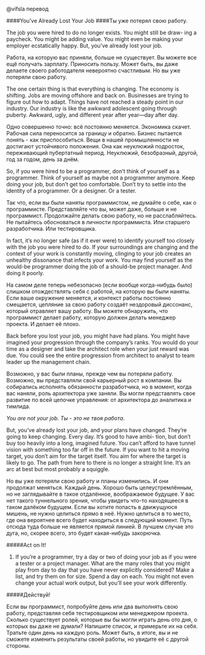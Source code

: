 @vifsla перевод


####You’ve Already Lost Your Job
####Ты уже потерял свою работу.

The job you were hired to do no longer exists. You might still be draw-
ing a paycheck. You might be adding value. You might even be making
your employer ecstatically happy. But, you’ve already lost your job.

Работа, на которую вас приняли, больше не существует. Вы можете все ещё получать
зарплату. Приносить пользу. Может быть, вы даже делаете своего работодателя 
невероятно счастливым. Но вы уже потеряли свою работу.


The one certain thing is that everything is changing. The economy is
shifting. Jobs are moving offshore and back on. Businesses are trying to
figure out how to adapt. Things have not reached a steady point in our
industry. Our industry is like the awkward adolescent going through
puberty. Awkward, ugly, and different year after year—day after day.

Одно совершенно точно: всё постоянно меняется. Экономика скачет. Рабочая сила 
переносится за границу и обратно. Бизнес пытается понять - как приспособиться.
Вещи в нашей промышленности не достигают устойчивого положения. Она как неуклюжий 
подросток, переживающий пубертатный период. Неуклюжий, безобразный, другой,
год за годом, день за днём.


So, if you were hired to be a programmer, don’t think of yourself as a
programmer. Think of yourself as maybe not a programmer anymore.
Keep doing your job, but don’t get too comfortable. Don’t try to settle
into the identity of a programmer. Or a designer. Or a tester.

Так что, если вы были наняты программистом, не думайте о себе, как о программисте.
Представляйте что вы, может даже, больше и не программист. Продолжайте делать свою 
работу, но не расслабляйтесь. Не пытайтесь обосноваться в личности программиста.
Или старшего разработчика. Или тестировщика.


In fact, it’s no longer safe (as if it ever were) to identify yourself too
closely with the job you were hired to do. If your surroundings are
changing and the context of your work is constantly moving, clinging
to your job creates an unhealthy dissonance that infects your work.
You may find yourself as the would-be programmer doing the job of a
should-be project manager. And doing it poorly.

На самом деле теперь небезопасно (если вообще когда-нибудь было) слишком 
отождествлять себя с работой, на которую вы были наняты. Если ваше окружение
меняется, и контекст работы постоянно смещается, цепляние за свою работу создаёт 
нездоровый диссонанс, который отравляет вашу работу. Вы можете обнаружить, что
программист делает работу, которую должен делать менеджер проекта. И делает её плохо.


Back before you lost your job, you might
have had plans. You might have imagined
your progression through the company’s
ranks. You would do your time as a designer and take the architect role
when your just reward was due. You could see the entire progression
from architect to analyst to team leader up the management chain.

Возможно, у вас были планы, прежде чем вы потеряли работу. Возможно, вы представляли
свой карьерный рост в компании. Вы собирались исполнять обязанности разработчика, но
в момент, когда вас наняли, роль архитектора уже заняли. Вы могли представлять свое развитие
по всей цепочке управления: от архитектора до аналитика и тимлида.


*You are not your job.*
*Ты - это не твоя работа.*


But, you’ve already lost your job, and your plans have changed.
They’re going to keep changing. Every day. It’s good to have ambi-
tion, but don’t buy too heavily into a long, imagined future. You can’t
afford to have tunnel vision with something too far off in the future. If
you want to hit a moving target, you don’t aim for the target itself. You
aim for where the target is likely to go. The path from here to there is no
longer a straight line. It’s an arc at best but most probably a squiggle.

Но вы уже потеряли свою работу и планы изменились. И они продолжат меняться.
Каждый день. Хорошо быть целеустремлённым, но не заглядывайте в такое отдалённое,
воображаемое будущее. У вас нет такого туннельного зрения, чтобы увидеть что-то 
находящееся в таком далёком будущем. Если вы хотите попасть в движущуюся мишень,
не нужно целиться прямо в неё. Нужно целиться в то место, где она вероятнее всего
будет находиться в следующий момент. Путь отсюда туда больше не является прямой 
линией. В лучшем случае это дуга, но, скорее всего, это будет какая-нибудь закорючка.

#####Act on It!
1. If you’re a programmer, try a day or two of doing your job as if
you were a tester or a project manager. What are the many roles
that you might play from day to day that you have never explicitly
considered? Make a list, and try them on for size. Spend a day on
each. You might not even change your actual work output, but
you’ll see your work differently.

#####Действуй!

Если вы программист, попробуйте день или два выполнять свою работу,
представляя себя тестировщиком или менеджером проекта. Сколько существует
ролей, которые вы бы могли играть день ото дня, о которых вы даже не думали?
Напишите список, и примерьте их на себя. Тратьте один день на каждую роль. 
Может быть, в итоге, вы и не сможете изменить результаты своей работы, но увидите 
её с другой стороны.
